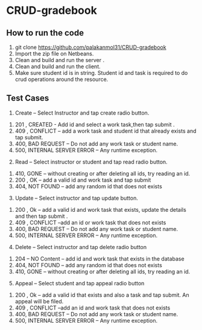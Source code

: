 # CRUD-gradebook

## How to run the code
1. git clone https://github.com/palakanmol31/CRUD-gradebook
2. Import the zip file on Netbeans. 
3. Clean and build and run the server .
4. Clean and build and run the client. 
5. Make sure student id is in string. Student id and task is required to do crud operations around the resource.


## Test Cases 

1.  Create – Select Instructor and tap create radio button. 
1) 201 , CREATED -  Add id and select a work task,then tap submit . 
2) 409 , CONFLICT – add a work task and student id that already exists and tap submit.
3) 400, BAD REQUEST – Do not add any work task or student name. 
4) 500, INTERNAL SERVER ERROR – Any runtime exception. 

2. Read – Select instructor or student and tap read radio button.
1) 410, GONE –  without creating or after deleting all ids, try reading an id. 
2) 200 , OK –  add a valid id and work task and tap submit
3) 404, NOT FOUND – add any random id that does not exists 
     
3.  Update – Select instructor and tap update button.
1) 200 , Ok – add a valid id and work task that exists, update the details and then tap submit .
2) 409 , CONFLICT –add an id or work task that does not exists
3) 400, BAD REQUEST – Do not add any work task or student name. 
4) 500, INTERNAL SERVER ERROR – Any runtime exception. 

4. Delete – Select instructor and tap delete radio button
1) 204 – NO Content – add id and work task that exists in the database
2) 404, NOT FOUND – add any random id that does not exists 
3) 410, GONE –  without creating or after deleting all ids, try reading an id. 

5. Appeal – Select student and tap appeal radio button
1)  200 , Ok – add a valid id that exists and also a task and tap submit. An appeal will be filed.
2) 409 , CONFLICT –add an id and work task that does not exists
3) 400, BAD REQUEST – Do not add any work task or student name. 
4) 500, INTERNAL SERVER ERROR – Any runtime exception. 


